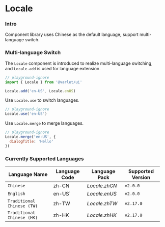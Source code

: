 # Locale

### Intro
Component library uses Chinese as the default language, support multi-language switch.

### Multi-language Switch

The `Locale` component is introduced to realize multi-language switching, and `Locale.add` is used for language extension.

```js
// playground-ignore
import { Locale } from '@varlet/ui'

Locale.add('en-US', Locale.enUS)
```

Use `Locale.use` to switch languages.

```js
// playground-ignore
Locale.use('en-US')
```

Use `Locale.merge` to merge languages.

```js
// playground-ignore
Locale.merge('en-US', {
  dialogTitle: 'Hello'
})
```

### Currently Supported Languages

| Language Name | Language Code | Language Pack | Supported Version |
| --- | --- | --- | --- |
| `Chinese` | zh-CN | _Locale.zhCN_ | `v2.0.0` |
| `English` | en-US`| _Locale.enUS_ | `v2.0.0` |
| `Traditional Chinese (TW)	` | zh-TW | _Locale.zhTW_ | `v2.17.0` |
| `Traditional Chinese (HK)	` | zh-HK | _Locale.zhHK_ | `v2.17.0` |

